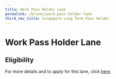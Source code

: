 ```yaml
---
title: Work Pass Holder Lane
permalink: /brunei/work-pass-holder-lane
third_nav_title: Singapore Long Term Pass Holder
---
```


# Work Pass Holder Lane

## Eligibility

For more details and to apply for this lane, click [here](/wphl/requirements-and-process).
